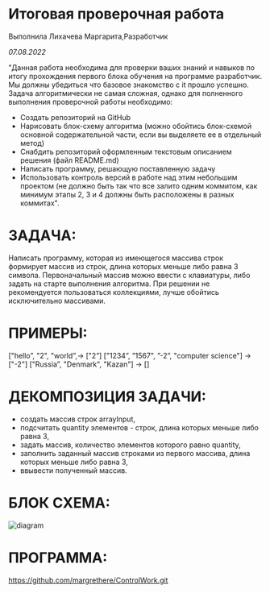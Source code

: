 # Итоговая проверочная работа
Выполнила Лихачева Маргарита,Разработчик

*07.08.2022*

"Данная работа необходима для проверки ваших знаний и навыков по итогу прохождения первого блока обучения на программе разработчик. Мы должны убедиться что базовое знакомство с it прошло успешно. Задача алгоритмически не самая сложная, однако для полненного выполнения проверочной работы необходимо:

* Создать репозиторий на GitHub
* Нарисовать блок-схему алгоритма (можно обойтись блок-схемой основной содержательной части, если вы выделяете ее в отдельный метод)
* Снабдить репозиторий оформленным текстовым описанием решения (файл README.md)
* Написать программу, решающую поставленную задачу
* Использовать контроль версий в работе над этим небольшим проектом (не должно быть так что все залито одним коммитом, как минимум этапы 2, 3 и 4 должны быть расположены в разных коммитах".

# ЗАДАЧА:
Написать программу, которая из имеющегося массива строк формирует массив из строк, длина которых меньше либо равна 3 символа.
Первоначальный массив можно ввести с клавиатуры, либо задать на старте выполнения алгоритма. При решении не рекомендуется пользоваться коллекциями, лучше обойтись исключительно массивами.

# ПРИМЕРЫ:
["hello”, "2", "world”,-> ["2”] ["1234”, ”1567", ”-2”, "computer science"] -> ["-2"] ["Russia”, "Denmark", "Kazan"] -> []

# ДЕКОМПОЗИЦИЯ ЗАДАЧИ:
* создать массив строк arrayInput,
* подсчитать quantity элементов - строк, длина которых меньше либо равна 3,
* задать массив, количество элементов которого равно quantity,
* заполнить заданный массив строками из первого массива, длина которых меньше либо равна 3,
* ввывести полученный массив.

# БЛОК СХЕМА:
![diagram](https://user-images.githubusercontent.com/107496201/183283116-2a718c24-aea5-482a-a26f-9a71dec672c9.png)

# ПРОГРАММА:
https://github.com/margrethere/ControlWork.git
